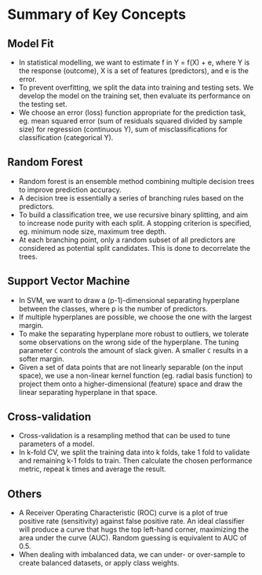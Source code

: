 # Summary of Key Concepts

## Model Fit
- In statistical modelling, we want to estimate f in Y = f(X) + e, where Y is the response (outcome), X is a set of features (predictors), and e is the error.
- To prevent overfitting, we split the data into training and testing sets. We develop the model on the training set, then evaluate its performance on the testing set.
- We choose an error (loss) function appropriate for the prediction task, eg. mean squared error (sum of residuals squared divided by sample size) for regression (continuous Y), sum of misclassifications for classification (categorical Y).

## Random Forest
- Random forest is an ensemble method combining multiple decision trees to improve prediction accuracy.
- A decision tree is essentially a series of branching rules based on the predictors.
- To build a classification tree, we use recursive binary splitting, and aim to increase node purity with each split. A stopping criterion is specified, eg. minimum node size, maximum tree depth.
- At each branching point, only a random subset of all predictors are considered as potential split candidates. This is done to decorrelate the trees.

## Support Vector Machine
- In SVM, we want to draw a (p-1)-dimensional separating hyperplane between the classes, where p is the number of predictors.
- If multiple hyperplanes are possible, we choose the one with the largest margin.
- To make the separating hyperplane more robust to outliers, we tolerate some observations on the wrong side of the hyperplane. The tuning parameter `C` controls the amount of slack given. A smaller `C` results in a softer margin.
- Given a set of data points that are not linearly separable (on the input space), we use a non-linear kernel function (eg. radial basis function) to project them onto a higher-dimensional (feature) space and draw the linear separating hyperplane in that space. 

## Cross-validation
- Cross-validation is a resampling method that can be used to tune parameters of a model.
- In k-fold CV, we split the training data into k folds, take 1 fold to validate and remaining k-1 folds to train. Then calculate the chosen performance metric, repeat k times and average the result.

## Others
- A Receiver Operating Characteristic (ROC) curve is a plot of true positive rate (sensitivity) against false positive rate. An ideal classifier will produce a curve that hugs the top left-hand corner, maximizing the area under the curve (AUC). Random guessing is equivalent to AUC of 0.5.
- When dealing with imbalanced data, we can under- or over-sample to create balanced datasets, or apply class weights.
